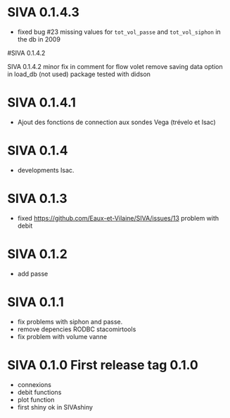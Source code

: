 # SIVA 0.1.4.3

* fixed bug #23 missing values for `tot_vol_passe` and `tot_vol_siphon` in the db in 2009

#SIVA 0.1.4.2 

SIVA 0.1.4.2
minor fix in comment for flow volet
remove saving data option in load_db (not used)
package tested with didson

# SIVA 0.1.4.1

* Ajout des fonctions de connection aux sondes Vega (trévelo et Isac)

# SIVA 0.1.4

* developments Isac.




# SIVA 0.1.3

* fixed https://github.com/Eaux-et-Vilaine/SIVA/issues/13 problem with debit


# SIVA 0.1.2

* add passe 

# SIVA 0.1.1 

* fix problems with siphon and passe.
* remove depencies RODBC stacomirtools
* fix problem with volume vanne

# SIVA 0.1.0 First release tag 0.1.0

* connexions
* debit functions
* plot function
* first shiny ok in SIVAshiny


